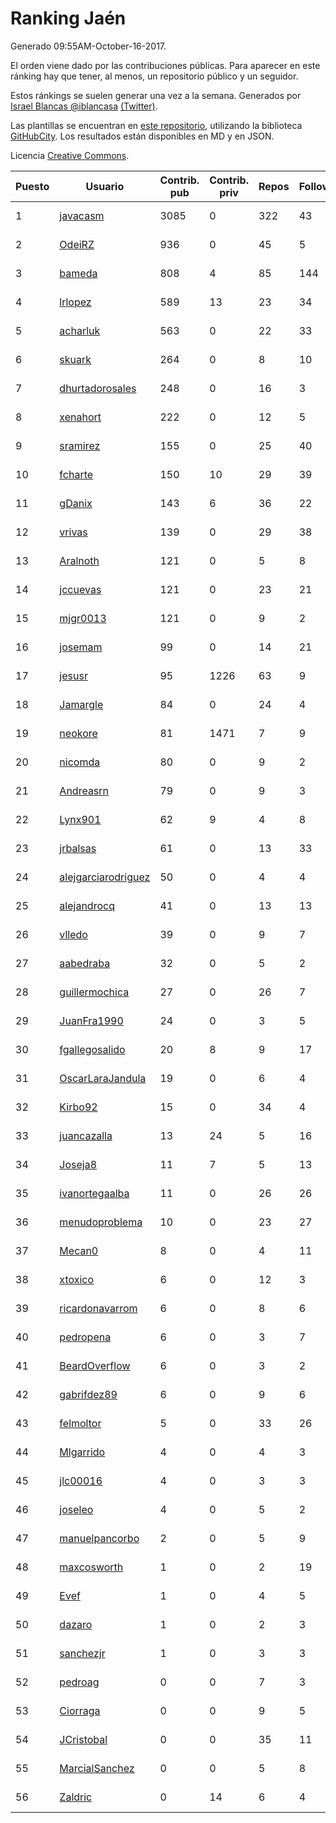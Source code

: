 # Ranking Jaén

Generado 09:55AM-October-16-2017.

El orden viene dado por las contribuciones públicas. Para aparecer en este ránking hay que tener, al menos, un repositorio público y un seguidor.

Estos ránkings se suelen generar una vez a la semana. Generados por [Israel Blancas @iblancasa](https://github.com/iblancasa/) [(Twitter)](https://twitter.com/iblancasa).

Las plantillas se encuentran en [este repositorio](https://github.com/iblancasa/GH-Spanish-Ranking), utilizando la biblioteca [GitHubCity](https://github.com/iblancasa/GitHubCity). Los resultados están disponibles en MD y en JSON.

Licencia [Creative Commons](https://creativecommons.org/licenses/by/4.0/).

| Puesto   |  Usuario  | Contrib. pub | Contrib. priv |Repos| Followers | Desde |  Avatar  |
|----------|-----------|--------------|---------------|-----|-----------|-------|----------|
|1|[javacasm](https://github.com/javacasm)|3085|0|322|43|2013-03-12|![javacasm](https://avatars0.githubusercontent.com/u/3841695)|
|2|[OdeiRZ](https://github.com/OdeiRZ)|936|0|45|5|2014-10-01|![OdeiRZ](https://avatars3.githubusercontent.com/u/8981290)|
|3|[bameda](https://github.com/bameda)|808|4|85|144|2011-06-26|![bameda](https://avatars1.githubusercontent.com/u/877218)|
|4|[lrlopez](https://github.com/lrlopez)|589|13|23|34|2011-01-04|![lrlopez](https://avatars3.githubusercontent.com/u/547387)|
|5|[acharluk](https://github.com/acharluk)|563|0|22|33|2013-08-03|![acharluk](https://avatars0.githubusercontent.com/u/5154281)|
|6|[skuark](https://github.com/skuark)|264|0|8|10|2010-10-26|![skuark](https://avatars3.githubusercontent.com/u/454382)|
|7|[dhurtadorosales](https://github.com/dhurtadorosales)|248|0|16|3|2016-09-19|![dhurtadorosales](https://avatars3.githubusercontent.com/u/22294592)|
|8|[xenahort](https://github.com/xenahort)|222|0|12|5|2016-03-30|![xenahort](https://avatars3.githubusercontent.com/u/18160833)|
|9|[sramirez](https://github.com/sramirez)|155|0|25|40|2010-12-02|![sramirez](https://avatars0.githubusercontent.com/u/506548)|
|10|[fcharte](https://github.com/fcharte)|150|10|29|39|2014-08-05|![fcharte](https://avatars0.githubusercontent.com/u/8365501)|
|11|[gDanix](https://github.com/gDanix)|143|6|36|22|2011-10-10|![gDanix](https://avatars0.githubusercontent.com/u/1117657)|
|12|[vrivas](https://github.com/vrivas)|139|0|29|38|2012-12-14|![vrivas](https://avatars3.githubusercontent.com/u/3046042)|
|13|[Aralnoth](https://github.com/Aralnoth)|121|0|5|8|2011-04-06|![Aralnoth](https://avatars2.githubusercontent.com/u/712551)|
|14|[jccuevas](https://github.com/jccuevas)|121|0|23|21|2013-04-10|![jccuevas](https://avatars3.githubusercontent.com/u/4116619)|
|15|[mjgr0013](https://github.com/mjgr0013)|121|0|9|2|2014-10-01|![mjgr0013](https://avatars2.githubusercontent.com/u/8981247)|
|16|[josemam](https://github.com/josemam)|99|0|14|21|2015-03-14|![josemam](https://avatars1.githubusercontent.com/u/11481209)|
|17|[jesusr](https://github.com/jesusr)|95|1226|63|9|2011-12-11|![jesusr](https://avatars1.githubusercontent.com/u/1256168)|
|18|[Jamargle](https://github.com/Jamargle)|84|0|24|4|2015-03-24|![Jamargle](https://avatars3.githubusercontent.com/u/11638357)|
|19|[neokore](https://github.com/neokore)|81|1471|7|9|2011-07-25|![neokore](https://avatars3.githubusercontent.com/u/938057)|
|20|[nicomda](https://github.com/nicomda)|80|0|9|2|2013-06-13|![nicomda](https://avatars1.githubusercontent.com/u/4690565)|
|21|[Andreasrn](https://github.com/Andreasrn)|79|0|9|3|2016-03-31|![Andreasrn](https://avatars1.githubusercontent.com/u/18190696)|
|22|[Lynx901](https://github.com/Lynx901)|62|9|4|8|2014-11-11|![Lynx901](https://avatars0.githubusercontent.com/u/9676003)|
|23|[jrbalsas](https://github.com/jrbalsas)|61|0|13|33|2010-08-07|![jrbalsas](https://avatars1.githubusercontent.com/u/356995)|
|24|[alejgarciarodriguez](https://github.com/alejgarciarodriguez)|50|0|4|4|2015-12-19|![alejgarciarodriguez](https://avatars0.githubusercontent.com/u/16359911)|
|25|[alejandrocq](https://github.com/alejandrocq)|41|0|13|13|2010-05-20|![alejandrocq](https://avatars2.githubusercontent.com/u/282431)|
|26|[vlledo](https://github.com/vlledo)|39|0|9|7|2011-03-28|![vlledo](https://avatars3.githubusercontent.com/u/695429)|
|27|[aabedraba](https://github.com/aabedraba)|32|0|5|2|2017-04-19|![aabedraba](https://avatars2.githubusercontent.com/u/27779735)|
|28|[guillermochica](https://github.com/guillermochica)|27|0|26|7|2014-10-20|![guillermochica](https://avatars3.githubusercontent.com/u/9317092)|
|29|[JuanFra1990](https://github.com/JuanFra1990)|24|0|3|5|2015-10-22|![JuanFra1990](https://avatars2.githubusercontent.com/u/15248743)|
|30|[fgallegosalido](https://github.com/fgallegosalido)|20|8|9|17|2015-03-24|![fgallegosalido](https://avatars1.githubusercontent.com/u/11628855)|
|31|[OscarLaraJandula](https://github.com/OscarLaraJandula)|19|0|6|4|2016-09-19|![OscarLaraJandula](https://avatars0.githubusercontent.com/u/22294687)|
|32|[Kirbo92](https://github.com/Kirbo92)|15|0|34|4|2011-01-12|![Kirbo92](https://avatars2.githubusercontent.com/u/559575)|
|33|[juancazalla](https://github.com/juancazalla)|13|24|5|16|2015-03-24|![juancazalla](https://avatars3.githubusercontent.com/u/11631002)|
|34|[Joseja8](https://github.com/Joseja8)|11|7|5|13|2014-07-12|![Joseja8](https://avatars0.githubusercontent.com/u/8145991)|
|35|[ivanortegaalba](https://github.com/ivanortegaalba)|11|0|26|26|2013-10-16|![ivanortegaalba](https://avatars3.githubusercontent.com/u/5699976)|
|36|[menudoproblema](https://github.com/menudoproblema)|10|0|23|27|2011-08-12|![menudoproblema](https://avatars3.githubusercontent.com/u/976187)|
|37|[Mecan0](https://github.com/Mecan0)|8|0|4|11|2013-06-11|![Mecan0](https://avatars1.githubusercontent.com/u/4668637)|
|38|[xtoxico](https://github.com/xtoxico)|6|0|12|3|2012-08-07|![xtoxico](https://avatars0.githubusercontent.com/u/2110997)|
|39|[ricardonavarrom](https://github.com/ricardonavarrom)|6|0|8|6|2012-11-20|![ricardonavarrom](https://avatars2.githubusercontent.com/u/2845589)|
|40|[pedropena](https://github.com/pedropena)|6|0|3|7|2011-06-07|![pedropena](https://avatars0.githubusercontent.com/u/834583)|
|41|[BeardOverflow](https://github.com/BeardOverflow)|6|0|3|2|2013-04-13|![BeardOverflow](https://avatars1.githubusercontent.com/u/4147595)|
|42|[gabrifdez89](https://github.com/gabrifdez89)|6|0|9|6|2013-02-26|![gabrifdez89](https://avatars0.githubusercontent.com/u/3704317)|
|43|[felmoltor](https://github.com/felmoltor)|5|0|33|26|2011-06-13|![felmoltor](https://avatars2.githubusercontent.com/u/846513)|
|44|[Mlgarrido](https://github.com/Mlgarrido)|4|0|4|3|2012-11-13|![Mlgarrido](https://avatars0.githubusercontent.com/u/2791173)|
|45|[jlc00016](https://github.com/jlc00016)|4|0|3|3|2015-06-05|![jlc00016](https://avatars1.githubusercontent.com/u/12764652)|
|46|[joseleo](https://github.com/joseleo)|4|0|5|2|2015-03-19|![joseleo](https://avatars2.githubusercontent.com/u/11560011)|
|47|[manuelpancorbo](https://github.com/manuelpancorbo)|2|0|5|9|2014-11-04|![manuelpancorbo](https://avatars1.githubusercontent.com/u/9550738)|
|48|[maxcosworth](https://github.com/maxcosworth)|1|0|2|19|2010-09-06|![maxcosworth](https://avatars1.githubusercontent.com/u/389437)|
|49|[Evef](https://github.com/Evef)|1|0|4|5|2012-12-15|![Evef](https://avatars1.githubusercontent.com/u/3052550)|
|50|[dazaro](https://github.com/dazaro)|1|0|2|3|2014-10-08|![dazaro](https://avatars1.githubusercontent.com/u/9086676)|
|51|[sanchezjr](https://github.com/sanchezjr)|1|0|3|3|2013-12-17|![sanchezjr](https://avatars0.githubusercontent.com/u/6205905)|
|52|[pedroag](https://github.com/pedroag)|0|0|7|3|2013-09-23|![pedroag](https://avatars1.githubusercontent.com/u/5517655)|
|53|[Ciorraga](https://github.com/Ciorraga)|0|0|9|5|2013-11-08|![Ciorraga](https://avatars1.githubusercontent.com/u/5888071)|
|54|[JCristobal](https://github.com/JCristobal)|0|0|35|11|2014-09-23|![JCristobal](https://avatars3.githubusercontent.com/u/8878426)|
|55|[MarcialSanchez](https://github.com/MarcialSanchez)|0|0|5|8|2015-10-03|![MarcialSanchez](https://avatars0.githubusercontent.com/u/14955899)|
|56|[Zaldric](https://github.com/Zaldric)|0|14|6|4|2016-03-29|![Zaldric](https://avatars0.githubusercontent.com/u/18138275)|

